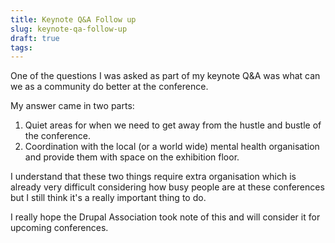 ```yaml
---
title: Keynote Q&A Follow up
slug: keynote-qa-follow-up
draft: true
tags:
---
```

One of the questions I was asked as part of my keynote Q&A was what can we as a community do better at the conference.

My answer came in two parts:

1. Quiet areas for when we need to get away from the hustle and bustle of the conference.
2. Coordination with the local (or a world wide) mental health organisation and provide them with space on the exhibition floor.

I understand that these two things require extra organisation which is already very difficult considering how busy people are at these conferences but I still think it's a really important thing to do.

I really hope the Drupal Association took note of this and will consider it for upcoming conferences.
